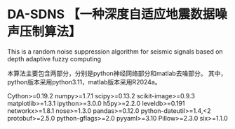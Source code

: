 # DA-SDNS 【一种深度自适应地震数据噪声压制算法】
This is a random noise suppression algorithm for seismic signals based on depth adaptive fuzzy computing

本算法主要包含两部分，分别是python神经网络部分和matlab去噪部分。
其中，python版本采用python3.11，matlab版本采用R2024a。

Cython>=0.19.2
numpy>=1.7.1
scipy>=0.13.2
scikit-image>=0.9.3
matplotlib>=1.3.1
ipython>=3.0.0
h5py>=2.2.0
leveldb>=0.191
networkx>=1.8.1
nose>=1.3.0
pandas>=0.12.0
python-dateutil>=1.4,<2
protobuf>=2.5.0
python-gflags>=2.0
pyyaml>=3.10
Pillow>=2.3.0
six>=1.1.0

